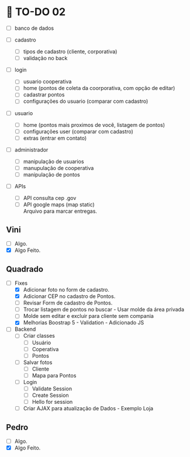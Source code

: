 # :scroll: TO-DO 02
- [ ] banco de dados

- [ ] cadastro
  - [ ] tipos de cadastro (cliente, corporativa)
  - [ ] validação no back

- [ ] login  
  - [ ] usuario cooperativa
  - [ ] home (pontos de coleta da coorporativa, com opção de editar)
  - [ ] cadastrar pontos
  - [ ] configurações do usuario (comparar com cadastro)
  
- [ ] usuario
  - [ ] home (pontos mais proximos de você, listagem de pontos)
  - [ ] configurações user (comparar com cadastro)
  - [ ] extras (entrar em contato)
  
- [ ] administrador
  - [ ] manipulação de usuarios
  - [ ] manupulação de cooperativa
  - [ ] manipulação de pontos

- [ ] APIs
  - [ ] API consulta cep .gov
  - [ ] API google maps (map static)	  
Arquivo para marcar entregas.
## Vini
- [ ] Algo.
- [X] Algo Feito.
 
## Quadrado
- [ ] Fixes
  - [X] Adicionar foto no form de cadastro.
  - [X] Adicionar CEP no cadastro de Pontos.
  - [ ] Revisar Form de cadastro de Pontos.
  - [ ] Trocar listagem de pontos no buscar - Usar molde da área privada
  - [ ] Molde sem editar e excluir para cliente sem compania
  - [X] Melhorias Boostrap 5 - Validation - Adicionado JS

- [ ] Backend
  - [ ] Criar classes
    - [ ] Usuário
    - [ ] Coperativa
    - [ ] Pontos
  - [ ] Salvar fotos
    - [ ] Cliente
    - [ ] Mapa para Pontos
  - [ ] Login
    - [ ] Validate Session
    - [ ] Create Session
    - [ ] Hello for session
  - [ ] Criar AJAX para atualização de Dados - Exemplo Loja

## Pedro
- [ ] Algo.
- [X] Algo Feito.
